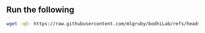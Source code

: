 ## Run the following 


```sh
wget -qO- https://raw.githubusercontent.com/mlgruby/bodhiLab/refs/heads/main/proxmox/installer.sh | bash
```
